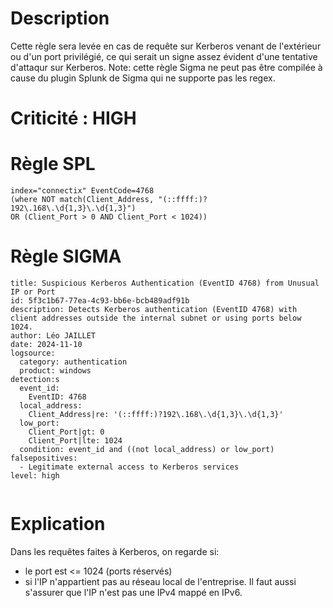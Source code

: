 # Description

Cette règle sera levée en cas de requête sur Kerberos venant de l'extérieur ou d'un port privilégié, ce qui serait un signe assez évident d'une tentative d'attaqur sur Kerberos. 
Note: cette règle Sigma ne peut pas être compilée à cause du plugin Splunk de Sigma qui ne supporte pas les regex.

# Criticité : **HIGH**


# Règle SPL

```
index="connectix" EventCode=4768
(where NOT match(Client_Address, "(::ffff:)?192\.168\.\d{1,3}\.\d{1,3}")
OR (Client_Port > 0 AND Client_Port < 1024))
```

# Règle SIGMA

```
title: Suspicious Kerberos Authentication (EventID 4768) from Unusual IP or Port
id: 5f3c1b67-77ea-4c93-bb6e-bcb489adf91b
description: Detects Kerberos authentication (EventID 4768) with client addresses outside the internal subnet or using ports below 1024.
author: Léo JAILLET
date: 2024-11-10
logsource:
  category: authentication
  product: windows
detection:s
  event_id:
    EventID: 4768
  local_address:
    Client_Address|re: '(::ffff:)?192\.168\.\d{1,3}\.\d{1,3}'
  low_port:
    Client_Port|gt: 0
    Client_Port|lte: 1024
  condition: event_id and ((not local_address) or low_port)
falsepositives:
  - Legitimate external access to Kerberos services
level: high


```

# Explication

Dans les requêtes faites à Kerberos, on regarde si:
- le port est <= 1024 (ports réservés)
- si l'IP n'appartient pas au réseau local de l'entreprise. Il faut aussi s'assurer que l'IP n'est pas une IPv4 mappé en IPv6. 
